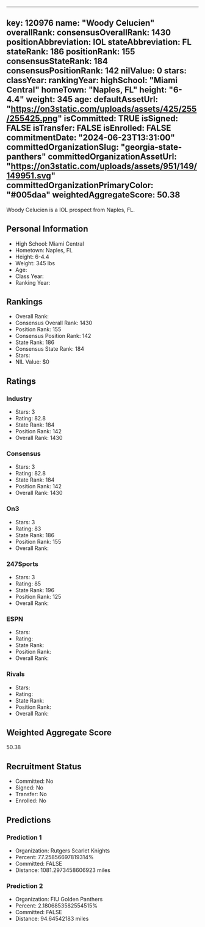 ---
  key: 120976
  name: "Woody Celucien"
  overallRank: 
  consensusOverallRank: 1430
  positionAbbreviation: IOL
  stateAbbreviation: FL
  stateRank: 186
  positionRank: 155
  consensusStateRank: 184
  consensusPositionRank: 142
  nilValue: 0
  stars: 
  classYear: 
  rankingYear: 
  highSchool: "Miami Central"
  homeTown: "Naples, FL"
  height: "6-4.4"
  weight: 345
  age: 
  defaultAssetUrl: "https://on3static.com/uploads/assets/425/255/255425.png"
  isCommitted: TRUE
  isSigned: FALSE
  isTransfer: FALSE
  isEnrolled: FALSE
  commitmentDate: "2024-06-23T13:31:00"
  committedOrganizationSlug: "georgia-state-panthers"
  committedOrganizationAssetUrl: "https://on3static.com/uploads/assets/951/149/149951.svg"
  committedOrganizationPrimaryColor: "#005daa"
  weightedAggregateScore: 50.38
  ---
  
  Woody Celucien is a IOL prospect from Naples, FL.
  
  ## Personal Information
  - High School: Miami Central
  - Hometown: Naples, FL
  - Height: 6-4.4
  - Weight: 345 lbs
  - Age: 
  - Class Year: 
  - Ranking Year: 
  
  ## Rankings
  - Overall Rank: 
  - Consensus Overall Rank: 1430
  - Position Rank: 155
  - Consensus Position Rank: 142
  - State Rank: 186
  - Consensus State Rank: 184
  - Stars: 
  - NIL Value: $0
  
  ## Ratings
  
  ### Industry
  - Stars: 3
  - Rating: 82.8
  - State Rank: 184
  - Position Rank: 142
  - Overall Rank: 1430
  
  ### Consensus
  - Stars: 3
  - Rating: 82.8
  - State Rank: 184
  - Position Rank: 142
  - Overall Rank: 1430
  
  ### On3
  - Stars: 3
  - Rating: 83
  - State Rank: 186
  - Position Rank: 155
  - Overall Rank: 
  
  ### 247Sports
  - Stars: 3
  - Rating: 85
  - State Rank: 196
  - Position Rank: 125
  - Overall Rank: 
  
  ### ESPN
  - Stars: 
  - Rating: 
  - State Rank: 
  - Position Rank: 
  - Overall Rank: 
  
  ### Rivals
  - Stars: 
  - Rating: 
  - State Rank: 
  - Position Rank: 
  - Overall Rank: 
  
  ## Weighted Aggregate Score
  50.38
  
  ## Recruitment Status
  - Committed: No
  - Signed: No
  - Transfer: No
  - Enrolled: No
  
  
  
  ## Predictions
  
  ### Prediction 1
  - Organization: Rutgers Scarlet Knights
  - Percent: 77.25856697819314%
  - Committed: FALSE
  - Distance: 1081.2973458606923 miles
  
  ### Prediction 2
  - Organization: FIU Golden Panthers
  - Percent: 2.1806853582554515%
  - Committed: FALSE
  - Distance: 94.64542183 miles
  
